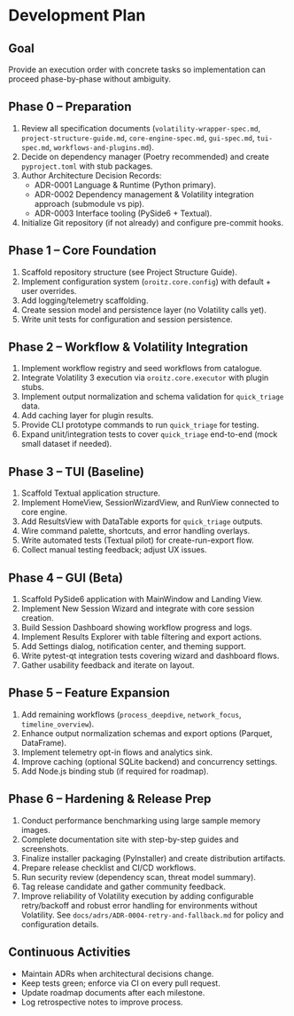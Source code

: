 # Development Plan

## Goal

Provide an execution order with concrete tasks so implementation can proceed phase-by-phase without ambiguity.

## Phase 0 – Preparation

1. Review all specification documents (`volatility-wrapper-spec.md`, `project-structure-guide.md`, `core-engine-spec.md`, `gui-spec.md`, `tui-spec.md`, `workflows-and-plugins.md`).
2. Decide on dependency manager (Poetry recommended) and create `pyproject.toml` with stub packages.
3. Author Architecture Decision Records:
   - ADR-0001 Language & Runtime (Python primary).
   - ADR-0002 Dependency management & Volatility integration approach (submodule vs pip).
   - ADR-0003 Interface tooling (PySide6 + Textual).
4. Initialize Git repository (if not already) and configure pre-commit hooks.

## Phase 1 – Core Foundation

1. Scaffold repository structure (see Project Structure Guide).
2. Implement configuration system (`oroitz.core.config`) with default + user overrides.
3. Add logging/telemetry scaffolding.
4. Create session model and persistence layer (no Volatility calls yet).
5. Write unit tests for configuration and session persistence.

## Phase 2 – Workflow & Volatility Integration

1. Implement workflow registry and seed workflows from catalogue.
2. Integrate Volatility 3 execution via `oroitz.core.executor` with plugin stubs.
3. Implement output normalization and schema validation for `quick_triage` data.
4. Add caching layer for plugin results.
5. Provide CLI prototype commands to run `quick_triage` for testing.
6. Expand unit/integration tests to cover `quick_triage` end-to-end (mock small dataset if needed).

## Phase 3 – TUI (Baseline)

1. Scaffold Textual application structure.
2. Implement HomeView, SessionWizardView, and RunView connected to core engine.
3. Add ResultsView with DataTable exports for `quick_triage` outputs.
4. Wire command palette, shortcuts, and error handling overlays.
5. Write automated tests (Textual pilot) for create-run-export flow.
6. Collect manual testing feedback; adjust UX issues.

## Phase 4 – GUI (Beta)

1. Scaffold PySide6 application with MainWindow and Landing View.
2. Implement New Session Wizard and integrate with core session creation.
3. Build Session Dashboard showing workflow progress and logs.
4. Implement Results Explorer with table filtering and export actions.
5. Add Settings dialog, notification center, and theming support.
6. Write pytest-qt integration tests covering wizard and dashboard flows.
7. Gather usability feedback and iterate on layout.

## Phase 5 – Feature Expansion

1. Add remaining workflows (`process_deepdive`, `network_focus`, `timeline_overview`).
2. Enhance output normalization schemas and export options (Parquet, DataFrame).
3. Implement telemetry opt-in flows and analytics sink.
4. Improve caching (optional SQLite backend) and concurrency settings.
5. Add Node.js binding stub (if required for roadmap).

## Phase 6 – Hardening & Release Prep

1. Conduct performance benchmarking using large sample memory images.
2. Complete documentation site with step-by-step guides and screenshots.
3. Finalize installer packaging (PyInstaller) and create distribution artifacts.
4. Prepare release checklist and CI/CD workflows.
5. Run security review (dependency scan, threat model summary).
6. Tag release candidate and gather community feedback.
7. Improve reliability of Volatility execution by adding configurable retry/backoff
   and robust error handling for environments without Volatility.
   See `docs/adrs/ADR-0004-retry-and-fallback.md` for policy and configuration details.

## Continuous Activities

- Maintain ADRs when architectural decisions change.
- Keep tests green; enforce via CI on every pull request.
- Update roadmap documents after each milestone.
- Log retrospective notes to improve process.
